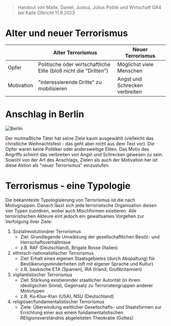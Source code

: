 > Handout von Malte, Daniel, Justus, Julius 
> Politik und Wirtschaft GA4 bei Kalle Olbricht 11.9.2023
# Alter und neuer Terrorismus
|            | Alter Terrorismus                                                | Neuer Terrorismus              |
| ---------- | ---------------------------------------------------------------- | ------------------------------ |
| Opfer      | Politische oder wirtschaftliche Elite (bloß nicht die "Dritten") | Möglichst viele Menschen       |
| Motivation | "interessierende Dritte" zu mobilisieren                         | Angst und Schrecken verbreiten |
# Anschlag in Berlin
![Berlin](https://img.zeit.de/politik/deutschland/2016-12/anschlag-berlin-muslime-kommentar/standard__1120x840)

Der mutmaßliche Täter hat seine Ziele kaum ausgewählt (vielleicht das christliche Weihnachtsfest - das geht aber nicht aus dem Text vor). Die Opfer waren keine Politiker oder andersweitige Eliten. Das Motiv des Angriffs scheint das verbreiten von Angst und Schrecken gewesen zu sein. Sowohl von der Art des Anschlags, Zielen als auch der Motivation her ist diese Aktion als "neuer Terrorismus" einzustufen.
# Terrorismus - eine Typologie
Die bekannteste Typologisierung von Terrorismus ist die nach Motivgruppen. Danach lässt sich jede terroristische Organisation diesen vier Typen zuordnen, wobei auch Mischformen existieren. Alle terroristischen Akteure eint jedoch ein gewaltsames Vorgehen zur Verfolgung ihrer Ziele:
1. Sozialrevolutionärer Terrorismus
   + Ziel: Grundlegende Umwälzung der gesellschaftlichen Besitz- und Herrschaftsverhältnisse
   + z.B. RAF (Deutschland), Brigate Rosse (Italien)
2. ethnisch-nationalistischer Terrorismus
   + Ziel: Erhalt eines eigenen Staatsgebietes (durch Abspaltung) für Bevölkerungsminderheiten (oft mit eigener Sprache und Kultur)
   + z.B. baskische ETA (Spanien), IRA (Irland, Großbritannien)
3. vigilantistischer Terrorismus
   + Ziel: Stärkung existierender staatlicher Autorität (in ihrem ideoligschen Sinne), Gegensatz zu Terroristengruppen anderer Motivtypen
   + z.B. Ku-Klux-Klan (USA), NSU (Deutschland)
4. religiöser/fundamentalistischer Terrorismus
   + Ziele: Überwindung weltlicher Gesellschafts- und Staatsformen zur Errichtung einer aus einem fundamentalistischen REligionsverständnis abgeleiteten Theokratie (Gottes)